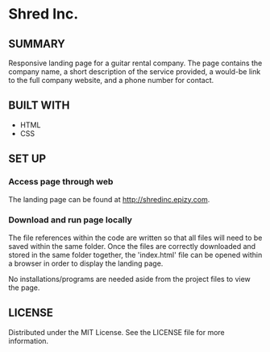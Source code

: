 # Shred Inc.

## SUMMARY

Responsive landing page for a guitar rental company. The page contains the company name, a short description of the service provided, a would-be link to the full company website, and a phone number for contact.

## BUILT WITH

- HTML
- CSS

## SET UP

### Access page through web

The landing page can be found at http://shredinc.epizy.com.

### Download and run page locally

The file references within the code are written so that all files will need to be saved within the same folder. Once the files are correctly downloaded and stored in the same folder together, the 'index.html' file can be opened within a browser in order to display the landing page.

No installations/programs are needed aside from the project files to view the page.

## LICENSE

Distributed under the MIT License. See the LICENSE file for more information.

